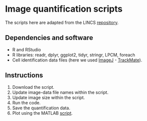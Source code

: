 # Image quantification scripts

The scripts here are adapted from the LINCS [repository](https://github.com/MEP-LINCS/MDD/blob/master/R/MDD_Immunofluorescence_Lvl0Data_Processing.R). 

## Dependencies and software

- R and RStudio
- R libraries: readr, dplyr, ggplot2, tidyr, stringr, LPCM, foreach
- Cell identification data files (here we used [ImageJ](https://imagej.net/software/fiji/downloads) - [TrackMate](https://imagej.net/plugins/trackmate/getting-started)). 

## Instructions

1. Download the script.
2. Update image-data file names within the script.
3. Update image size within the script.
4. Run the code.
5. Save the quantification data.
6. Plot using the MATLAB [script]().

